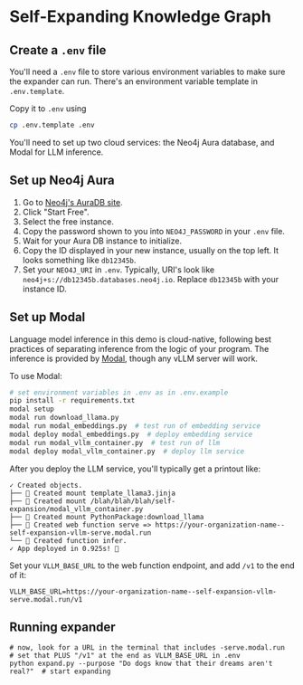 # Self-Expanding Knowledge Graph


## Create a `.env` file

You'll need a `.env` file to store various environment variables to make sure the expander can run. There's an environment variable template in `.env.template`.

Copy it to `.env` using

```bash
cp .env.template .env
```

You'll need to set up two cloud services: the Neo4j Aura database, and Modal for LLM inference. 

## Set up Neo4j Aura

1. Go to [Neo4j's AuraDB site](https://neo4j.com/product/auradb/?ref=nav-get-started-cta).
2. Click "Start Free".
3. Select the free instance.
4. Copy the password shown to you into `NEO4J_PASSWORD` in your `.env` file.
5. Wait for your Aura DB instance to initialize.
6. Copy the ID displayed in your new instance, usually on the top left. It looks something like `db12345b`.
7. Set your `NEO4J_URI` in `.env`. Typically, URI's look like `neo4j+s://db12345b.databases.neo4j.io`. Replace `db12345b` with your instance ID.

## Set up Modal

Language model inference in this demo is cloud-native, following best practices of separating inference from the logic of your program. The inference is provided by [Modal](https://modal.com/), though any vLLM server will work.

To use Modal:

```bash
# set environment variables in .env as in .env.example
pip install -r requirements.txt
modal setup
modal run download_llama.py
modal run modal_embeddings.py  # test run of embedding service
modal deploy modal_embeddings.py  # deploy embedding service
modal run modal_vllm_container.py  # test run of llm
modal deploy modal_vllm_container.py  # deploy llm service
```

After you deploy the LLM service, you'll typically get a printout like:

```
✓ Created objects.
├── 🔨 Created mount template_llama3.jinja
├── 🔨 Created mount /blah/blah/blah/self-expansion/modal_vllm_container.py
├── 🔨 Created mount PythonPackage:download_llama
├── 🔨 Created web function serve => https://your-organization-name--self-expansion-vllm-serve.modal.run
└── 🔨 Created function infer.
✓ App deployed in 0.925s! 🎉
```

Set your `VLLM_BASE_URL` to the web function endpoint, and add `/v1` to the end of it:

```
VLLM_BASE_URL=https://your-organization-name--self-expansion-vllm-serve.modal.run/v1
```

## Running expander

```
# now, look for a URL in the terminal that includes -serve.modal.run
# set that PLUS "/v1" at the end as VLLM_BASE_URL in .env
python expand.py --purpose "Do dogs know that their dreams aren't real?"  # start expanding
```
